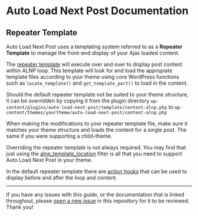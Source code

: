 # Auto Load Next Post Documentation

## Repeater Template

Auto Load Next Post uses a templating system referred to as a **Repeater Template** to manage the front-end display of your Ajax loaded content.

The [repeater template](https://github.com/autoloadnextpost/auto-load-next-post/blob/master/template/content-alnp.php) will execute over and over to display post content within ALNP loop. This template will look for and load the appropiate template files according to your theme using core WordPress functions such as `locate_template()` and `get_template_part()` to load in the content.

Should the default repeater template not be suited to your theme structure, it can be overridden by copying it from the plugin directory `wp-content/plugins/auto-load-next-post/template/content-alnp.php` to `wp-content/themes/yourtheme/auto-load-next-post/content-alnp.php`

When making the modifications to your repeater template file, make sure it matches your theme structure and loads the content for a single post. The same if you were supporting a child-theme.

Overriding the repeater template is not always required. You may find that just using the [alnp_template_location](https://github.com/AutoLoadNextPost/alnp-documentation/blob/master/en_US/filter-hooks.md#filter-alnp_template_location) filter is all that you need to support Auto Load Next Post in your theme.

In the default repeater template there are [action hooks](https://github.com/AutoLoadNextPost/alnp-documentation/blob/master/en_US/action-hooks.md) that can be used to display before and after the loop and content.

---

If you have any issues with this guide, or the documentation that is linked throughout, please [open a new issue](https://github.com/AutoLoadNextPost/alnp-documentation/issues/new) in this repository for it to be reviewed. Thank you!
